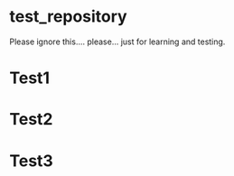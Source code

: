# test_repository
Please ignore this.... please... just for learning and testing.

# Test1

# Test2

# Test3
